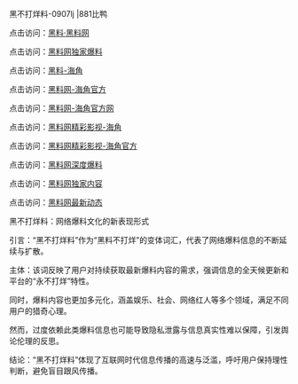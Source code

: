 黑不打烊料-0907lj |881比鸭

点击访问：<a href="https://heiliaolvzlu3.pages.dev">黑料·黑料网</a>

点击访问：<a href="https://heiliaoyvnrda.pages.dev">黑料网独家爆料</a>

点击访问：<a href="https://heiliaokof3cy.pages.dev">黑料-海角</a>

点击访问：<a href="https://heiliao9wsbg3.pages.dev">黑料网-海角官方</a>

点击访问：<a href="https://heiliaoxfe5rb.pages.dev">黑料网-海角官方网</a>

点击访问：<a href="https://heiliao5s28gk.pages.dev">黑料网精彩影视-海角</a>

点击访问：<a href="https://heiliaoryrhyu.pages.dev">黑料网精彩影视-海角官方</a>

点击访问：<a href="https://heiliao3gvg9.pages.dev">黑料网深度爆料</a>

点击访问：<a href="https://heiliaoubleqx.pages.dev">黑料网独家内容</a>

点击访问：<a href="https://heiliaox6jgh3.pages.dev">黑料网最新动态</a>

黑不打烊料：网络爆料文化的新表现形式

引言：“黑不打烊料”作为“黑料不打烊”的变体词汇，代表了网络爆料信息的不断延续与扩散。

主体：该词反映了用户对持续获取最新爆料内容的需求，强调信息的全天候更新和平台的“永不打烊”特性。

同时，爆料内容也更加多元化，涵盖娱乐、社会、网络红人等多个领域，满足不同用户的猎奇心理。

然而，过度依赖此类爆料信息也可能导致隐私泄露与信息真实性难以保障，引发舆论伦理的反思。

结论：“黑不打烊料”体现了互联网时代信息传播的高速与泛滥，呼吁用户保持理性判断，避免盲目跟风传播。
